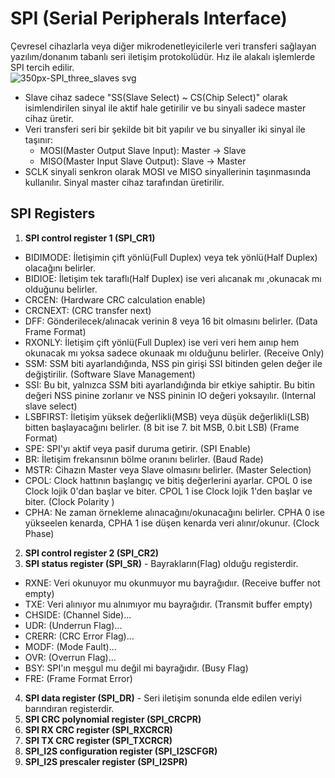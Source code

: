 # SPI (Serial Peripherals Interface)
Çevresel cihazlarla veya diğer mikrodenetleyicilerle veri transferi sağlayan yazılım/donanım tabanlı seri iletişim protokolüdür. Hız ile alakalı işlemlerde SPI tercih edilir.                                   
![350px-SPI_three_slaves svg](https://user-images.githubusercontent.com/75627147/195082417-567dcf47-c0a3-46b9-8ddc-ff9f2544709d.png)


- Slave cihaz sadece "SS(Slave Select) ~ CS(Chip Select)" olarak isimlendirilen sinyal ile aktif hale getirilir ve bu sinyali sadece master cihaz üretir.         
- Veri transferi seri bir şekilde bit bit yapılır ve bu sinyaller iki sinyal ile taşınır:              
  - MOSI(Master Output Slave Input): Master -> Slave                      
  - MISO(Master Input Slave Output): Slave -> Master                             
- SCLK sinyali senkron olarak MOSI ve MISO sinyallerinin taşınmasında kullanılır. Sinyal master cihaz tarafından üretirilir.


## SPI Registers 
1. **SPI control register 1 (SPI_CR1)**
- BIDIMODE: İletişimin çift yönlü(Full Duplex) veya tek yönlü(Half Duplex) olacağını belirler.         
- BIDIOE: İletişim tek taraflı(Half Duplex) ise veri alıcanak mı ,okunacak mı olduğunu belirler.  
- CRCEN: (Hardware CRC calculation enable)          
- CRCNEXT: (CRC transfer next)             
- DFF: Gönderilecek/alınacak verinin 8 veya 16 bit olmasını belirler. (Data Frame Format)                
- RXONLY: İletişim çift yönlü(Full Duplex) ise veri veri hem aınıp hem okunacak mı yoksa sadece okunaak mı olduğunu belirler. (Receive Only)                 
- SSM: SSM biti ayarlandığında, NSS pin girişi SSI bitinden gelen değer ile değiştirilir. (Software Slave Management)                     
- SSI: Bu bit, yalnızca SSM biti ayarlandığında bir etkiye sahiptir. Bu bitin değeri NSS pinine zorlanır ve NSS pininin IO değeri yoksayılır. (Internal slave select)   
- LSBFIRST: İletişim yüksek değerlikli(MSB) veya düşük değerlikli(LSB) bitten başlayacağını belirler. (8 bit ise 7. bit MSB, 0.bit LSB) (Frame Format)
- SPE: SPI'yı aktif veya pasif duruma getirir. (SPI Enable)
- BR: İletişim frekansının bölme oranını belirler. (Baud Rade)                    
- MSTR: Cihazın Master veya Slave olmasını belirler. (Master Selection)                   
- CPOL: Clock hattının başlangıç ve bitiş değerlerini ayarlar. CPOL 0 ise Clock lojik 0'dan başlar ve biter. CPOL 1 ise Clock lojik 1'den başlar ve biter. (Clock 
Polarity )                                              
- CPHA: Ne zaman örnekleme alınacağını/okunacağını belirler. CPHA 0 ise yükseelen kenarda, CPHA 1 ise düşen kenarda veri alınır/okunur. (Clock Phase)                   

2. **SPI control register 2 (SPI_CR2)**                                
3. **SPI status register (SPI_SR)**  - Bayrakların(Flag) olduğu registerdir.              
- RXNE: Veri okunuyor mu okunmuyor mu bayrağıdıır. (Receive buffer not empty)           
- TXE: Veri alınıyor mu alnımıyor mu bayrağıdır. (Transmit buffer empty)              
- CHSIDE: (Channel Side)...                    
- UDR: (Underrun Flag)...                
- CRERR: (CRC Error Flag)...
- MODF: (Mode Fault)...            
- OVR: (Overrun Flag)...            
- BSY: SPI'ın meşgul mu değil mi bayrağıdır. (Busy Flag)                   
- FRE: (Frame Format Error)                  

4. **SPI data register (SPI_DR)** - Seri iletişim sonunda elde edilen veriyi barındıran registerdir.                                              
5. **SPI CRC polynomial register (SPI_CRCPR)**                                
6. **SPI RX CRC register (SPI_RXCRCR)**                                  
7. **SPI TX CRC register (SPI_TXCRCR)**                            
8. **SPI_I2S configuration register (SPI_I2SCFGR)**                   
9. **SPI_I2S prescaler register (SPI_I2SPR)**                                
                  






























